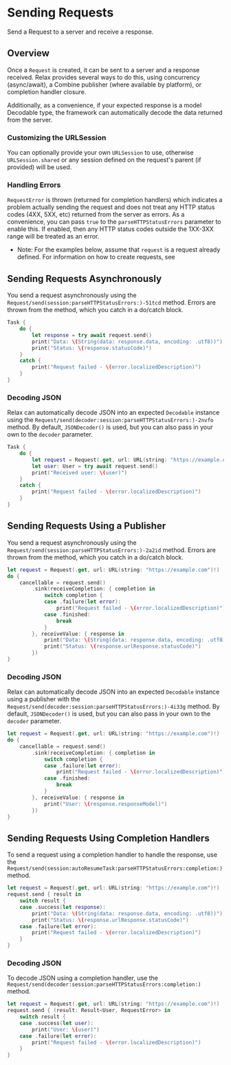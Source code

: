 # Sending Requests

Send a Request to a server and receive a response.

## Overview

Once a ``Request`` is created, it can be sent to a server and a response received. Relax provides several ways to do this,
using concurrency (async/await), a Combine publisher (where available by platform), or completion handler closure.

Additionally, as a convenience, if your expected response is a model Decodable type, the framework can automatically
decode the data returned from the server.

### Customizing the URLSession

You can optionally provide your own `URLSession` to use, otherwise `URLSession.shared` or any session defined on the
request's parent (if provided) will be used.

### Handling Errors

``RequestError`` is thrown (returned for completion handlers) which indicates a problem actually sending the request
and does not treat any HTTP status codes (4XX, 5XX, etc) returned from the server as errors. As a convenience, you can
pass `true` to the `parseHTTPStatusErrors` parameter to enable this. If enabled, then any HTTP status codes outside the
1XX-3XX range will be treated as an error.

- Note: For the examples below, assume that `request` is a request already defined. For information on how to create
requests, see

## Sending Requests Asynchronously

You send a request asynchronously using the ``Request/send(session:parseHTTPStatusErrors:)-51tcd`` method. Errors are
thrown from the method, which you catch in a do/catch block.

```swift
Task {
    do {
        let response = try await request.send()
        print("Data: \(String(data: response.data, encoding: .utf8))")
        print("Status: \(response.statusCode)")
    }
    catch {
        print("Request failed - \(error.localizedDescription)")
    }
}
```

### Decoding JSON

Relax can automatically decode JSON into an expected `Decodable` instance using the ``Request/send(decoder:session:parseHTTPStatusErrors:)-2nvfo`` method. By default, `JSONDecoder()` is used, but you
can also pass in your own to the `decoder` parameter.

```swift
Task {
    do {
        let request = Request(.get, url: URL(string: "https://example.com")!)
        let user: User = try await request.send()
        print("Received user: \(user)")
    }
    catch {
        print("Request failed - \(error.localizedDescription)")
    }
}
```

## Sending Requests Using a Publisher

You send a request asynchronously using the ``Request/send(session:parseHTTPStatusErrors:)-2a2id`` method. Errors are
thrown from the method, which you catch in a do/catch block.

```swift
let request = Request(.get, url: URL(string: "https://example.com")!)
do {
    cancellable = request.send()
        .sink(receiveCompletion: { completion in
            switch completion {
            case .failure(let error):
                print("Request failed - \(error.localizedDescription)")
            case .finished:
                break
            }
        }, receiveValue: { response in
            print("Data: \(String(data: response.data, encoding: .utf8))")
            print("Status: \(response.urlResponse.statusCode)")
        })
}
```

### Decoding JSON

Relax can automatically decode JSON into an expected `Decodable` instance using a publisher with the 
``Request/send(decoder:session:parseHTTPStatusErrors:)-4i33g`` method. By default, `JSONDecoder()` is used, but you 
can also pass in your own to the `decoder` parameter.

```swift
let request = Request(.get, url: URL(string: "https://example.com")!)
do {
    cancellable = request.send()
        .sink(receiveCompletion: { completion in
            switch completion {
            case .failure(let error):
                print("Request failed - \(error.localizedDescription)")
            case .finished:
                break
            }
        }, receiveValue: { response in
            print("User: \(response.responseModel)")
        })
}
```

## Sending Requests Using Completion Handlers

To send a request using a completion handler to handle the response, use the ``Request/send(session:autoResumeTask:parseHTTPStatusErrors:completion:)`` method.

```swift
let request = Request(.get, url: URL(string: "https://example.com")!)
request.send { result in
    switch result {
    case .success(let response):
        print("Data: \(String(data: response.data, encoding: .utf8))")
        print("Status: \(response.urlResponse.statusCode)")
    case .failure(let error):
        print("Request failed - \(error.localizedDescription)")
    }
}
```

### Decoding JSON

To decode JSON using a completion handler, use the ``Request/send(decoder:session:parseHTTPStatusErrors:completion:)``
method.

```swift
let request = Request(.get, url: URL(string: "https://example.com")!)
request.send { (result: Result<User, RequestError> in
    switch result {
    case .success(let user):
        print("User: \(user)")
    case .failure(let error):
        print("Request failed - \(error.localizedDescription)")
    }
}
```

